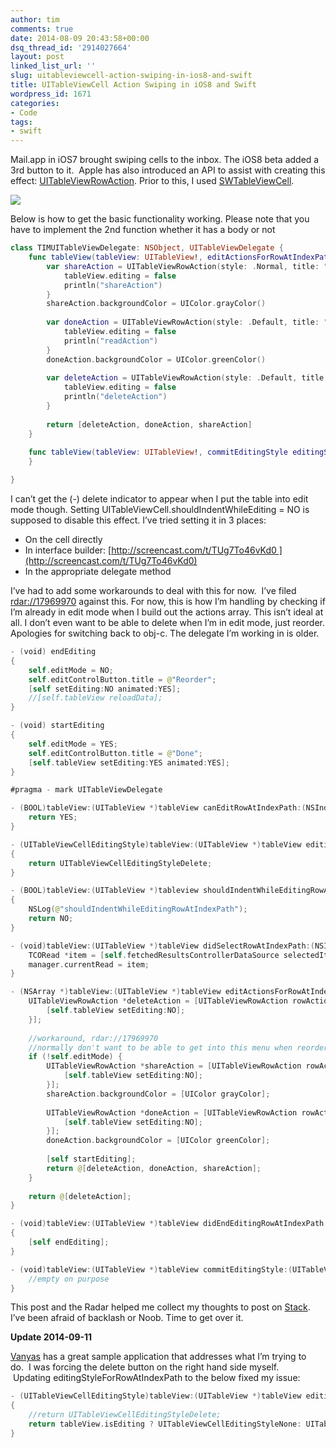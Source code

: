 ```yaml
---
author: tim
comments: true
date: 2014-08-09 20:43:58+00:00
dsq_thread_id: '2914027664'
layout: post
linked_list_url: ''
slug: uitableviewcell-action-swiping-in-ios8-and-swift
title: UITableViewCell Action Swiping in iOS8 and Swift
wordpress_id: 1671
categories:
- Code
tags:
- swift
---
```


Mail.app in iOS7 brought swiping cells to the inbox. The iOS8 beta added a 3rd
button to it.  Apple has also introduced an API to assist with creating this
effect: [UITableViewRowAction](https://developer.apple.com/library/prerelease/ios/documentation/UIKit/Reference/UITableViewRowAction_class/index.html).
Prior to this, I used
[SWTableViewCell](https://github.com/CEWendel/SWTableViewCell).

![](http://timbroder.com/wp-content/uploads/2014/08/14870105002_77af4bf515_b.jpg)

Below is how to get the basic functionality working. Please note that you have
to implement the 2nd function whether it has a body or not

```swift
class TIMUITableViewDelegate: NSObject, UITableViewDelegate {
    func tableView(tableView: UITableView!, editActionsForRowAtIndexPath indexPath: NSIndexPath!) -&gt; [AnyObject]! {
        var shareAction = UITableViewRowAction(style: .Normal, title: "Share") { (action, indexPath) -&gt; Void in
            tableView.editing = false
            println("shareAction")
        }
        shareAction.backgroundColor = UIColor.grayColor()
        
        var doneAction = UITableViewRowAction(style: .Default, title: "Done") { (action, indexPath) -&gt; Void in
            tableView.editing = false
            println("readAction")
        }
        doneAction.backgroundColor = UIColor.greenColor()
        
        var deleteAction = UITableViewRowAction(style: .Default, title: "Delete") { (action, indexPath) -&gt; Void in
            tableView.editing = false
            println("deleteAction")
        }
        
        return [deleteAction, doneAction, shareAction]
    }
    
    func tableView(tableView: UITableView!, commitEditingStyle editingStyle: UITableViewCellEditingStyle, forRowAtIndexPath indexPath: NSIndexPath!) {
    }

}
```

I can’t get the (-) delete indicator to appear when I put the table into edit
mode though. Setting UITableViewCell.shouldIndentWhileEditing = NO is supposed
to disable this effect. I’ve tried setting it in 3 places:

  * On the cell directly 
  * In interface builder: [http://screencast.com/t/TUg7To46vKd0 ](http://screencast.com/t/TUg7To46vKd0)
  * In the appropriate delegate method

I’ve had to add some workarounds to deal with this for now.  I’ve filed
[rdar://17969970](http://openradar.appspot.com/17969970) against this. For
now, this is how I’m handling by checking if I’m already in edit mode when I
build out the actions array. This isn’t ideal at all. I don’t even want to be
able to delete when I’m in edit mode, just reorder. Apologies for switching
back to obj-c. The delegate I’m working in is older.

```swift
- (void) endEditing
{
    self.editMode = NO;
    self.editControlButton.title = @"Reorder";
    [self setEditing:NO animated:YES];
    //[self.tableView reloadData];
}

- (void) startEditing
{
    self.editMode = YES;
    self.editControlButton.title = @"Done";
    [self.tableView setEditing:YES animated:YES];
}

#pragma - mark UITableViewDelegate

- (BOOL)tableView:(UITableView *)tableView canEditRowAtIndexPath:(NSIndexPath *)indexPath {
    return YES;
}

- (UITableViewCellEditingStyle)tableView:(UITableView *)tableView editingStyleForRowAtIndexPath:(NSIndexPath *)indexPath
{
    return UITableViewCellEditingStyleDelete;
}

- (BOOL)tableView:(UITableView *)tableview shouldIndentWhileEditingRowAtIndexPath:(NSIndexPath *)indexPath
{
    NSLog(@"shouldIndentWhileEditingRowAtIndexPath");
    return NO;
}

- (void)tableView:(UITableView *)tableView didSelectRowAtIndexPath:(NSIndexPath *)indexPath {
    TCORead *item = [self.fetchedResultsControllerDataSource selectedItem];
    manager.currentRead = item;
}

- (NSArray *)tableView:(UITableView *)tableView editActionsForRowAtIndexPath:(NSIndexPath *)indexPath {
    UITableViewRowAction *deleteAction = [UITableViewRowAction rowActionWithStyle:UITableViewRowActionStyleDestructive title:@"Delete" handler:^(UITableViewRowAction *action, NSIndexPath *indexPath){
        [self.tableView setEditing:NO];
    }];
    
    //workaround, rdar://17969970
    //normally don't want to be able to get into this menu when reordering
    if (!self.editMode) {
        UITableViewRowAction *shareAction = [UITableViewRowAction rowActionWithStyle:UITableViewRowActionStyleNormal title:@"Share" handler:^(UITableViewRowAction *action, NSIndexPath *indexPath){
            [self.tableView setEditing:NO];
        }];
        shareAction.backgroundColor = [UIColor grayColor];
        
        UITableViewRowAction *doneAction = [UITableViewRowAction rowActionWithStyle:UITableViewRowActionStyleDestructive title:@"Done" handler:^(UITableViewRowAction *action, NSIndexPath *indexPath){
            [self.tableView setEditing:NO];
        }];
        doneAction.backgroundColor = [UIColor greenColor];
        
        [self startEditing];
        return @[deleteAction, doneAction, shareAction];
    }
    
    return @[deleteAction];
}

- (void)tableView:(UITableView *)tableView didEndEditingRowAtIndexPath:(NSIndexPath *)indexPath
{
    [self endEditing];
}

- (void)tableView:(UITableView *)tableView commitEditingStyle:(UITableViewCellEditingStyle)editingStyle forRowAtIndexPath:(NSIndexPath *)indexPath {
    //empty on purpose
}
```    

This post and the Radar helped me collect my thoughts to post on [Stack](http://stackoverflow.com/questions/25222872/uitableviewcell-not-respecting-shouldindentwhileediting-no). I’ve been afraid of backlash or Noob. Time to get over it.

 **Update 2014-09-11**
    

[Vanyas](http://timbroder.com/2014/08/uitableviewcell-action-swiping-in-ios8-and-swift.html#comment-1565598353) has a great sample application that addresses what I’m trying to do.  I was forcing the delete button on the right hand side myself.  Updating editingStyleForRowAtIndexPath to the below fixed my issue:

```c
- (UITableViewCellEditingStyle)tableView:(UITableView *)tableView editingStyleForRowAtIndexPath:(NSIndexPath *)indexPath
{
    //return UITableViewCellEditingStyleDelete;
    return tableView.isEditing ? UITableViewCellEditingStyleNone: UITableViewCellEditingStyleDelete;
}
```
 